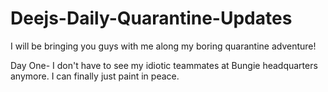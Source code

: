 # Deejs-Daily-Quarantine-Updates
I will be bringing you guys with me along my boring quarantine adventure!


Day One- I don't have to see my idiotic teammates at Bungie headquarters anymore. I can finally just paint in peace.
